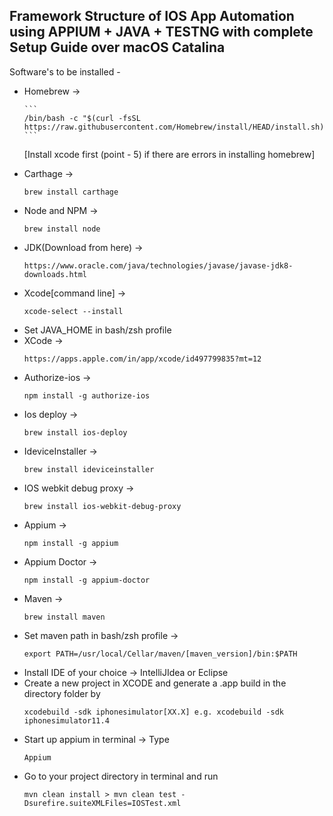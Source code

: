 <h2>Framework Structure of IOS App Automation using APPIUM + JAVA + TESTNG with complete Setup Guide over macOS Catalina</h2>

Software's to be installed - 
<ul>
  <li> Homebrew -> 
    
    ```
    /bin/bash -c "$(curl -fsSL https://raw.githubusercontent.com/Homebrew/install/HEAD/install.sh)" 
    ```
   
   [Install xcode first (point - 5) if there are errors in installing homebrew]
   </li> 
  <li>Carthage -> 
    
  ```
  brew install carthage
  ```
  </li>
  <li>Node and NPM -> 
  
  ```
  brew install node
  ```
  </li>
  <li>JDK(Download from here) -> 

  ```
  https://www.oracle.com/java/technologies/javase/javase-jdk8-downloads.html
  ```
  </li>
  <li>Xcode[command line] -> 
  
  ```
  xcode-select --install
  ```
  </li>
  <li>Set JAVA_HOME in bash/zsh profile</li>
  <li>XCode -> 
  
  ```
  https://apps.apple.com/in/app/xcode/id497799835?mt=12
  ```
  </li>
  <li>Authorize-ios -> 
  
  ```
  npm install -g authorize-ios
  ```
  </li>
  <li>Ios deploy -> 
  
  ```
  brew install ios-deploy
  ```
  </li>
  <li>
  IdeviceInstaller -> 
  
  ```
  brew install ideviceinstaller
  ```
  </li>
  <li>IOS webkit debug proxy -> 
  
  ```
  brew install ios-webkit-debug-proxy
  ```
  </li>
  <li>Appium -> 
  
  ```
  npm install -g appium
  ```
  </li>
  <li>Appium Doctor -> 
  
  ```
  npm install -g appium-doctor
  ```
  </li>
  <li>Maven -> 
  
  ```
  brew install maven
  ```
  </li>
  <li>Set maven path in bash/zsh profile -> 
  
  ```
  export PATH=/usr/local/Cellar/maven/[maven_version]/bin:$PATH
  ```
  </li>
  <li>Install IDE of your choice -> IntelliJIdea or Eclipse</li>
  <li>Create a new project in XCODE and generate a .app build in the directory folder by 
  
  ```
  xcodebuild -sdk iphonesimulator[XX.X] e.g. xcodebuild -sdk iphonesimulator11.4
  ```
  </li>
  <li>Start up appium in terminal -> Type 
  
  ```
  Appium
  ```
  </li>
  <li>Go to your project directory in terminal and run 
  
  ```
  mvn clean install > mvn clean test -Dsurefire.suiteXMLFiles=IOSTest.xml
  ```
  </li>
</ul>

